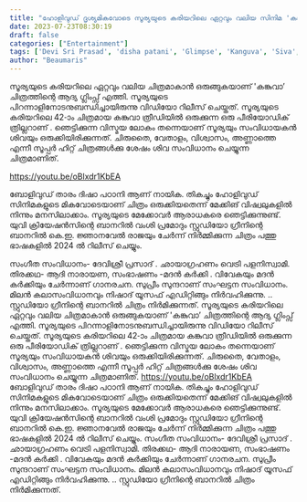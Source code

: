 ```yaml
---
title: "ഹോളിവുഡ് ദൃശ്യമികവോടെ സൂര്യയുടെ കരിയറിലെ ഏറ്റവും വലിയ സിനിമ 'കങ്കുവാ’ യുടെ ആദ്യ ഗ്ലിംപ്സ്"
date: 2023-07-23T08:30:19
draft: false
categories: ["Entertainment"]
tags: ['Devi Sri Prasad', 'disha patani', 'Glimpse', 'Kanguva', 'Siva', 'Studio Green', 'suriya', 'UV Creations']
author: "Beaumaris"
---
```


സൂര്യയുടെ കരിയറിലെ ഏറ്റവും വലിയ ചിത്രമാകാൻ ഒരുങ്ങുകയാണ് 'കങ്കുവാ’ ചിത്രത്തിന്റെ ആദ്യ ഗ്ലിംപ്സ് എത്തി. സൂര്യയുടെ പിറന്നാളിനോടനുബന്ധിച്ചായിരുന്നു വിഡിയോ റിലീസ് ചെയ്തത്. സൂര്യയുടെ കരിയറിലെ 42-ാം ചിത്രമായ കങ്കുവാ ത്രീഡിയില്‍ ഒരുക്കുന്ന ഒരു പീരിയോഡിക് ത്രില്ലറാണ് . ഞെട്ടിക്കുന്ന വിസ്മയ ലോകം തന്നെയാണ് സൂര്യയും സംവിധായകൻ ശിവയും ഒരുക്കിയിരിക്കുന്നത്. ചിരുതൈ, വേതാളം, വിശ്വാസം, അണ്ണാത്തെ എന്നീ സൂപ്പർ ഹിറ്റ് ചിത്രങ്ങൾക്കു ശേഷം ശിവ സംവിധാനം ചെയ്യുന്ന ചിത്രമാണിത്.

https://youtu.be/oBlxdr1KbEA

ബോളിവുഡ് താരം ദിഷാ പഠാനി ആണ് നായിക. തികച്ചും ഹോളിവുഡ് സിനിമകളുടെ മികവോടെയാണ് ചിത്രം ഒരുക്കിയതെന്ന് മേക്കിങ് വിഷ്വലുകളിൽ നിന്നും മനസിലാക്കാം. സൂര്യയുടെ മേക്കോവർ ആരാധകരെ ഞെട്ടിക്കുന്നുണ്ട്. യുവി ക്രിയേഷന്‍സിന്റെ ബാനറില്‍ വംശി പ്രമോദും സ്റ്റുഡിയോ ഗ്രീനിന്റെ ബാനറില്‍ കെ.ഇ. ജ്ഞാനവേല്‍ രാജയും ചേര്‍ന്ന് നിർമ്മിക്കുന്ന ചിത്രം പത്തു ഭാഷകളിൽ 2024 ൽ റിലീസ് ചെയ്യും.

സംഗീത സംവിധാനം- ദേവിശ്രീ പ്രസാദ് . ഛായാഗ്രഹണം വെട്രി പളനിസ്വാമി. തിരക്കഥ- ആദി നാരായണ, സംഭാഷണം -മദൻ കർക്കി . വിവേകയും മദൻ കർക്കിയും ചേർന്നാണ് ഗാനരചന. സുപ്രീം സുന്ദറാണ് സംഘട്ടന സംവിധാനം. മിലൻ കലാസംവിധാനവും നിഷാദ് യൂസഫ് എഡിറ്റിങ്ങും നിർവഹിക്കുന്നു. .. സ്റ്റുഡിയോ ഗ്രീനിന്റെ ബാനറില്‍ ചിത്രം നിർമിക്കുന്നത്.
സൂര്യയുടെ കരിയറിലെ ഏറ്റവും വലിയ ചിത്രമാകാൻ ഒരുങ്ങുകയാണ് 'കങ്കുവാ’ ചിത്രത്തിന്റെ ആദ്യ ഗ്ലിംപ്സ് എത്തി. സൂര്യയുടെ പിറന്നാളിനോടനുബന്ധിച്ചായിരുന്നു വിഡിയോ റിലീസ് ചെയ്തത്. സൂര്യയുടെ കരിയറിലെ 42-ാം ചിത്രമായ കങ്കുവാ ത്രീഡിയില്‍ ഒരുക്കുന്ന ഒരു പീരിയോഡിക് ത്രില്ലറാണ് . ഞെട്ടിക്കുന്ന വിസ്മയ ലോകം തന്നെയാണ് സൂര്യയും സംവിധായകൻ ശിവയും ഒരുക്കിയിരിക്കുന്നത്. ചിരുതൈ, വേതാളം, വിശ്വാസം, അണ്ണാത്തെ എന്നീ സൂപ്പർ ഹിറ്റ് ചിത്രങ്ങൾക്കു ശേഷം ശിവ സംവിധാനം ചെയ്യുന്ന ചിത്രമാണിത്. https://youtu.be/oBlxdr1KbEA ബോളിവുഡ് താരം ദിഷാ പഠാനി ആണ് നായിക. തികച്ചും ഹോളിവുഡ് സിനിമകളുടെ മികവോടെയാണ് ചിത്രം ഒരുക്കിയതെന്ന് മേക്കിങ് വിഷ്വലുകളിൽ നിന്നും മനസിലാക്കാം. സൂര്യയുടെ മേക്കോവർ ആരാധകരെ ഞെട്ടിക്കുന്നുണ്ട്. യുവി ക്രിയേഷന്‍സിന്റെ ബാനറില്‍ വംശി പ്രമോദും സ്റ്റുഡിയോ ഗ്രീനിന്റെ ബാനറില്‍ കെ.ഇ. ജ്ഞാനവേല്‍ രാജയും ചേര്‍ന്ന് നിർമ്മിക്കുന്ന ചിത്രം പത്തു ഭാഷകളിൽ 2024 ൽ റിലീസ് ചെയ്യും. സംഗീത സംവിധാനം- ദേവിശ്രീ പ്രസാദ് . ഛായാഗ്രഹണം വെട്രി പളനിസ്വാമി. തിരക്കഥ- ആദി നാരായണ, സംഭാഷണം -മദൻ കർക്കി . വിവേകയും മദൻ കർക്കിയും ചേർന്നാണ് ഗാനരചന. സുപ്രീം സുന്ദറാണ് സംഘട്ടന സംവിധാനം. മിലൻ കലാസംവിധാനവും നിഷാദ് യൂസഫ് എഡിറ്റിങ്ങും നിർവഹിക്കുന്നു. .. സ്റ്റുഡിയോ ഗ്രീനിന്റെ ബാനറില്‍ ചിത്രം നിർമിക്കുന്നത്.
